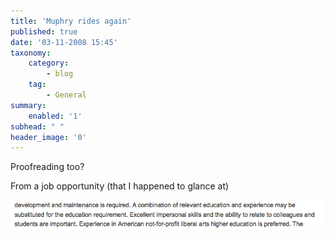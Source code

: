 ```yaml
---
title: 'Muphry rides again'
published: true
date: '03-11-2008 15:45'
taxonomy:
    category:
        - blog
    tag:
        - General
summary:
    enabled: '1'
subhead: " "
header_image: '0'
---
```


Proofreading too?

From a job opportunity (that I happened to glance at)

![Job advertisement calling for someone with impersonal skills](aur.png)
